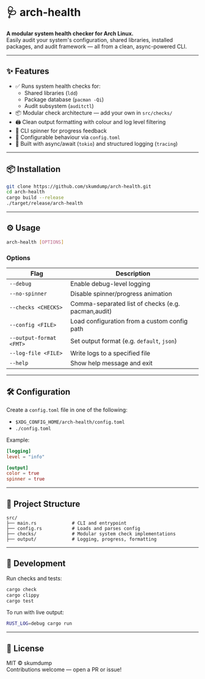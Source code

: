 # 🩺 arch-health

**A modular system health checker for Arch Linux.**  
Easily audit your system's configuration, shared libraries, installed packages, and audit framework — all from a clean, async-powered CLI.

---

## ✨ Features

- ✅ Runs system health checks for:
    - Shared libraries (`ldd`)
    - Package database (`pacman -Qi`)
    - Audit subsystem (`auditctl`)
- 📦 Modular check architecture — add your own in `src/checks/`
- 🖨️ Clean output formatting with colour and log level filtering
- 🔄 CLI spinner for progress feedback
- 🧾 Configurable behaviour via `config.toml`
- 🧪 Built with async/await (`tokio`) and structured logging (`tracing`)

---

## 📦 Installation

```bash
git clone https://github.com/skumdump/arch-health.git
cd arch-health
cargo build --release
./target/release/arch-health
```

---

## ⚙️ Usage

```bash
arch-health [OPTIONS]
```

### Options

| Flag                    | Description                                        |
|-------------------------|----------------------------------------------------|
| `--debug`               | Enable debug-level logging                         |
| `--no-spinner`          | Disable spinner/progress animation                 |
| `--checks <CHECKS>`     | Comma-separated list of checks (e.g. pacman,audit) |
| `--config <FILE>`       | Load configuration from a custom config path       |
| `--output-format <FMT>` | Set output format (e.g. `default`, `json`)         |
| `--log-file <FILE>`     | Write logs to a specified file                     |
| `--help`                | Show help message and exit                         |

---

## 🛠 Configuration

Create a `config.toml` file in one of the following:

- `$XDG_CONFIG_HOME/arch-health/config.toml`
- `./config.toml`

Example:

```toml
[logging]
level = "info"

[output]
color = true
spinner = true
```

---

## 📂 Project Structure

```
src/
├── main.rs             # CLI and entrypoint
├── config.rs           # Loads and parses config
├── checks/             # Modular system check implementations
├── output/             # Logging, progress, formatting
```

---

## 🧪 Development

Run checks and tests:

```bash
cargo check
cargo clippy
cargo test
```

To run with live output:

```bash
RUST_LOG=debug cargo run
```

---

## 📜 License

MIT © skumdump  
Contributions welcome — open a PR or issue!
